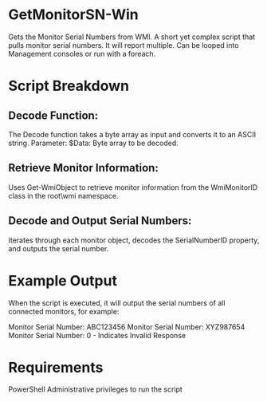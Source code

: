 # GetMonitorSN-Win
Gets the Monitor Serial Numbers from WMI. A short yet complex script that pulls monitor serial numbers. It will report multiple. Can be looped into Management consoles or run with a foreach.

# Script Breakdown
## Decode Function:
The Decode function takes a byte array as input and converts it to an ASCII string.
Parameter:
$Data: Byte array to be decoded.

## Retrieve Monitor Information:
Uses Get-WmiObject to retrieve monitor information from the WmiMonitorID class in the root\wmi namespace.

## Decode and Output Serial Numbers:
Iterates through each monitor object, decodes the SerialNumberID property, and outputs the serial number.

# Example Output
When the script is executed, it will output the serial numbers of all connected monitors, for example:

Monitor Serial Number: ABC123456
Monitor Serial Number: XYZ987654
Monitor Serial Number: 0 - Indicates Invalid Response

# Requirements
PowerShell
Administrative privileges to run the script
